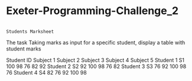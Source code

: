 # Exeter-Programming-Challenge_2
                                                                       Students Marksheet

The task
Taking marks as input for a specific student, display a table with student marks


Student    ID   Subject 1 Subject 2 Subject 3 Subject 4 Subject 5
Student 1  S1      100       98        76        82        92
Student 2  S2       92       100       98        76        82
Student 3  S3       76       92        100       98        76
Student 4  S4       82       76        92        100       98
